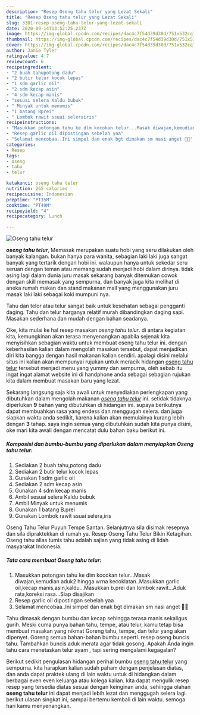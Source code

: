 ```yaml
---
description: "Resep Oseng tahu telur yang Lezat Sekali"
title: "Resep Oseng tahu telur yang Lezat Sekali"
slug: 3301-resep-oseng-tahu-telur-yang-lezat-sekali
date: 2020-09-14T13:52:25.237Z
image: https://img-global.cpcdn.com/recipes/dac4c7f54d39d30d/751x532cq70/oseng-tahu-telur-foto-resep-utama.jpg
thumbnail: https://img-global.cpcdn.com/recipes/dac4c7f54d39d30d/751x532cq70/oseng-tahu-telur-foto-resep-utama.jpg
cover: https://img-global.cpcdn.com/recipes/dac4c7f54d39d30d/751x532cq70/oseng-tahu-telur-foto-resep-utama.jpg
author: Janie Tyler
ratingvalue: 4.7
reviewcount: 6
recipeingredient:
- "2 buah tahupotong dadu"
- "2 butir telur kocok lepas"
- "1 sdm garlic oil"
- "2 sdm kecap asin"
- "4 sdm kecap manis"
- "sesuai selera Kaldu bubuk"
- " Minyak untuk menumis"
- "1 batang Bprei"
- " Lombok rawit ssuai selerairis"
recipeinstructions:
- "Masukkan potongan tahu ke dlm kocokan telur...Masak diwajan,kemudian aduk2 hingga wrna kecoklatan..Masukkan garlic oil,kecap manis,asin,kaldu...Masukkan b.prei dan lombok rawit...Aduk rata,koreksi rasa...Siap disajikan"
- "Resep garlic oil dipostingan sebelah yaa"
- "Selamat mencobaa..Ini simpel dan enak bgt dimakan sm nasi anget 🤤🤤"
categories:
- Resep
tags:
- oseng
- tahu
- telur

katakunci: oseng tahu telur 
nutrition: 265 calories
recipecuisine: Indonesian
preptime: "PT35M"
cooktime: "PT49M"
recipeyield: "4"
recipecategory: Lunch

---
```



![Oseng tahu telur](https://img-global.cpcdn.com/recipes/dac4c7f54d39d30d/751x532cq70/oseng-tahu-telur-foto-resep-utama.jpg)

<b><i>oseng tahu telur</i></b>, Memasak merupakan suatu hobi yang seru dilakukan oleh banyak kalangan. bukan hanya para wanita, sebagian laki laki juga sangat banyak yang tertarik dengan hobi ini. walaupun hanya untuk sekedar seru seruan dengan teman atau memang sudah menjadi hobi dalam dirinya. tidak asing lagi dalam dunia juru masak sekarang banyak ditemukan cowok dengan skill memasak yang sempurna, dan banyak juga kita melihat di aneka rumah makan dan stand makanan mall yang menggunakan juru masak laki laki sebagai koki mumpuni nya.

Tahu dan telor atau telur sangat baik untuk kesehatan sebagai pengganti daging. Tahu dan telur harganya relatif murah dibandingkan daging sapi. Masakan sederhana dan mudah dengan bahan seadanya.

Oke, kita mulai ke hal resep masakan <i>oseng tahu telur</i>. di antara kegiatan kita, kemungkinan akan terasa menyenangkan apabila sejenak kita menyisihkan sebagian waktu untuk membuat oseng tahu telur ini. dengan keberhasilan kalian dalam mengolah masakan tersebut, dapat menjadikan diri kita bangga dengan hasil makanan kalian sendiri. apalagi disini melalui situs ini kalian akan mempunyai rujukan untuk meracik hidangan <u>oseng tahu telur</u> tersebut menjadi menu yang yummy dan sempurna, oleh sebab itu ingat ingat alamat website ini di handphone anda sebagai sebagian rujukan kita dalam membuat masakan baru yang lezat.


Sekarang langsung saja kita awali untuk menyediakan perlengkapan yang dibutuhkan dalam mengolah makanan <u><i>oseng tahu telur</i></u> ini. setidak tidaknya diperlukan <b>9</b> bahan yang dibutuhkan di hidangan ini. supaya berikutnya dapat membuahkan rasa yang endess dan menggugah selera. dan juga siapkan waktu anda sedikit, karena kalian akan memulainya kurang lebih dengan <b>3</b> tahap. saya ingin semua yang dibutuhkan sudah kita punya disini, oke mari kita awali dengan mencatat dulu bahan baku berikut ini.

<!--inarticleads1-->

##### Komposisi dan bumbu-bumbu yang diperlukan dalam menyiapkan Oseng tahu telur:

1. Sediakan 2 buah tahu,potong dadu
1. Sediakan 2 butir telur kocok lepas
1. Gunakan 1 sdm garlic oil
1. Sediakan 2 sdm kecap asin
1. Gunakan 4 sdm kecap manis
1. Ambil sesuai selera Kaldu bubuk
1. Ambil  Minyak untuk menumis
1. Gunakan 1 batang B.prei
1. Gunakan  Lombok rawit ssuai selera,iris


Oseng Tahu Telur Puyuh Tempe Santan. Selanjutnya sila disimak resepnya dan sila dipraktekkan di rumah ya. Resep Oseng Tahu Telur Bikin Ketagihan. Oseng tahu alias tumis tahu adalah sajian yang tidak asing di lidah masyarakat Indonesia. 

<!--inarticleads2-->

##### Tata cara membuat Oseng tahu telur:

1. Masukkan potongan tahu ke dlm kocokan telur...Masak diwajan,kemudian aduk2 hingga wrna kecoklatan..Masukkan garlic oil,kecap manis,asin,kaldu...Masukkan b.prei dan lombok rawit...Aduk rata,koreksi rasa...Siap disajikan
1. Resep garlic oil dipostingan sebelah yaa
1. Selamat mencobaa..Ini simpel dan enak bgt dimakan sm nasi anget 🤤🤤


Tahu dimasak dengan bumbu dan kecap sehingga terasa manis sekaligus gurih. Meski cuma punya bahan tahu, tempe, atau telur, kamu tetap bisa membuat masakan yang nikmat Goreng tahu, tempe, dan telur yang akan dipenyet. Goreng semua bahan-bahan bumbu seperti. resep oseng buncis tahu. Tambahkan buncis aduk merata agar tidak gosong. Apakah Anda ingin tahu cara menetaskan telur ayam , tapi sering mengalami kegagalan? 

Berikut sedikit pengulasan hidangan perihal bumbu <u>oseng tahu telur</u> yang sempurna. kita harapkan kalian sudah paham dengan penjelasan diatas, dan anda dapat praktek ulang di lain waktu untuk di hidangkan dalam berbagai even even keluarga atau kolega kalian. kita dapat mengulik resep resep yang tersedia diatas sesuai dengan keinginan anda, sehingga olahan <b>oseng tahu telur</b> ini dapat menjadi lebih lezat dan menggugah selera lagi. berikut ulasan singkat ini, sampai bertemu kembali di lain waktu. semoga hari kamu menyenangkan.
